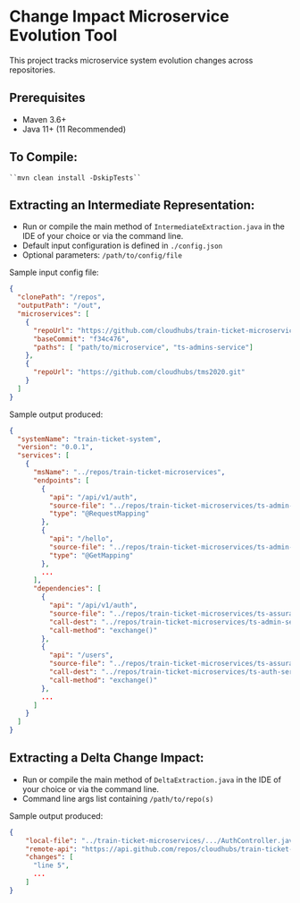 # Change Impact Microservice Evolution Tool

This project tracks microservice system evolution changes across repositories.


## Prerequisites

* Maven 3.6+
* Java 11+ (11 Recommended)  

## To Compile:
    ``mvn clean install -DskipTests``

## Extracting an Intermediate Representation:
- Run or compile the main method of ``IntermediateExtraction.java`` in the IDE of your choice or via the command line.
- Default input configuration is defined in `./config.json`
- Optional parameters: ``/path/to/config/file``

Sample input config file:

```json
{
  "clonePath": "/repos",
  "outputPath": "/out",
  "microservices": [
    {
      "repoUrl": "https://github.com/cloudhubs/train-ticket-microservices.git",
      "baseCommit": "f34c476",
      "paths": [ "path/to/microservice", "ts-admins-service"]
    },
    {
      "repoUrl": "https://github.com/cloudhubs/tms2020.git"
    }
  ]
}
```

Sample output produced:
```json
{
  "systemName": "train-ticket-system",
  "version": "0.0.1",
  "services": [
    {
      "msName": "../repos/train-ticket-microservices",
      "endpoints": [
        {
          "api": "/api/v1/auth",
          "source-file": "../repos/train-ticket-microservices/ts-admin-service/src/main/java/com/cloudhubs/trainticket/adminservice/controller/AuthController.java",
          "type": "@RequestMapping"
        },
        {
          "api": "/hello",
          "source-file": "../repos/train-ticket-microservices/ts-admin-service/src/main/java/com/cloudhubs/trainticket/adminservice/controller/AuthController.java",
          "type": "@GetMapping"
        },
        ...
      ],
      "dependencies": [
        {
          "api": "/api/v1/auth",
          "source-file": "../repos/train-ticket-microservices/ts-assurance-service/src/main/java/com/cloudhubs/trainticket/assurance/service/impl/UserServiceImpl.java",
          "call-dest": "../repos/train-ticket-microservices/ts-admin-service/src/main/java/com/cloudhubs/trainticket/adminservice/controller/AuthController.java",
          "call-method": "exchange()"
        },
        {
          "api": "/users",
          "source-file": "../repos/train-ticket-microservices/ts-assurance-service/src/main/java/com/cloudhubs/trainticket/assurance/service/impl/UserServiceImpl.java",
          "call-dest": "../repos/train-ticket-microservices/ts-auth-service/src/main/java/com/cloudhubs/trainticket/auth/controller/AuthUserController.java",
          "call-method": "exchange()"
        },
        ...
      ]
    }
  ]
}
```

## Extracting a Delta Change Impact:
- Run or compile the main method of ``DeltaExtraction.java`` in the IDE of your choice or via the command line.
- Command line args list containing ``/path/to/repo(s)``

Sample output produced:
```json
{
    "local-file": "../train-ticket-microservices/.../AuthController.java",
    "remote-api": "https://api.github.com/repos/cloudhubs/train-ticket-microservices/contents/.../AuthController.java",
    "changes": [
      "line 5",
      ...
    ]
}
```
